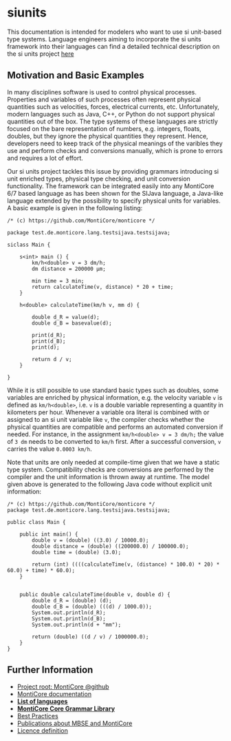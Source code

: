 # siunits
This documentation is intended for modelers who want to use si unit-based type systems. Language engineers aiming to incorporate
the si units framework into their languages can find a detailed technical description on the si units project [here](https://github.com/MontiCore/siunits/blob/master/src/main/grammars/de/monticore/SIUnits.md)

## Motivation and Basic Examples
In many disciplines software is used to control physical processes. Properties and variables of such processes often
represent physical quantities such as velocities, forces, electrical currents, etc. Unfortunately, 
modern languages such as Java, C++, or Python do not support physical quantities out of the box.
The type systems of these languages are strictly focused on the bare representation of numbers, e.g. integers, floats, doubles,
but they ignore the physical quantities they represent. Hence, developers need to keep track of the
physical meanings of the varibles they use and perform checks and conversions manually, which is prone to errors and requires
a lot of effort. 

Our si units project tackles this issue by providing grammars introducing si unit enriched types, physical type checking, and unit conversion functionality.
The framework can be integrated easily into any MontiCore 6/7 based language as has been shown for the SIJava language, a Java-like language 
extended by the possibility to specify physical units for variables. A basic example is given in the following listing:

``` 
/* (c) https://github.com/MontiCore/monticore */

package test.de.monticore.lang.testsijava.testsijava;

siclass Main {

    s<int> main () {
        km/h<double> v = 3 dm/h;
        dm distance = 200000 µm;

        min time = 3 min;
        return calculateTime(v, distance) * 20 + time;
    }

    h<double> calculateTime(km/h v, mm d) {

        double d_R = value(d);
        double d_B = basevalue(d);

        print(d_R);
        print(d_B);
        print(d);

        return d / v;
    }

}
``` 

While it is still possible to use standard basic types such as doubles, some variables are enriched by physical information,
e.g. the velocity variable `v` is defined as `km/h<double>`, i.e. `v` is a double variable representing a quantity in kilometers per hour.
Whenever a variable ora literal is combined with or assigned to an si unit variable like `v`, the compiler checks whether the physical quantities are 
compatible and performs an automated conversion if needed. For instance, in the assignment `km/h<double> v = 3 dm/h;` the value of
`3 dm` needs to be converted to `km/h` first. After a successful conversion, `v` carries the value `0.0003 km/h`. 

Note that units are only needed at compile-time given that we have a static type system. Compatibility checks are conversions are performed
by the compiler and the unit information is thrown away at runtime. The model given above is generated to the following Java code 
without explicit unit information:

```
/* (c) https://github.com/MontiCore/monticore */
package test.de.monticore.lang.testsijava.testsijava;

public class Main {

    public int main() {
        double v = (double) ((3.0) / 10000.0);
        double distance = (double) ((200000.0) / 100000.0);
        double time = (double) (3.0);

        return (int) ((((calculateTime(v, (distance) * 100.0) * 20) * 60.0) + time) * 60.0);
    }


    public double calculateTime(double v, double d) {
        double d_R = (double) (d);
        double d_B = (double) (((d) / 1000.0));
        System.out.println(d_R);
        System.out.println(d_B);
        System.out.println(d + "mm");

        return (double) ((d / v) / 1000000.0);
    }
}

``` 

## Further Information

* [Project root: MontiCore @github](https://github.com/MontiCore/monticore)
* [MontiCore documentation](http://www.monticore.de/)
* [**List of languages**](https://github.com/MontiCore/monticore/blob/dev/docs/Languages.md)
* [**MontiCore Core Grammar Library**](https://github.com/MontiCore/monticore/blob/dev/monticore-grammar/src/main/grammars/de/monticore/Grammars.md)
* [Best Practices](https://github.com/MontiCore/monticore/blob/dev/docs/BestPractices.md)
* [Publications about MBSE and MontiCore](https://www.se-rwth.de/publications/)
* [Licence definition](https://github.com/MontiCore/monticore/blob/master/00.org/Licenses/LICENSE-MONTICORE-3-LEVEL.md)
